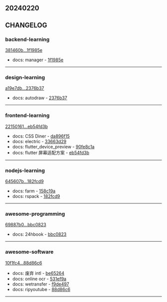## 20240220

## CHANGELOG

### backend-learning

[381460b...1f1985e](https://github.com/zhbhun/backend-learning/compare/381460b...1f1985e)

* docs: manager - [1f1985e](https://github.com/zhbhun/backend-learning/commit/1f1985e1795a63a69c5107a39a473f722754f003)

---

### design-learning

[a19e7db...2376b37](https://github.com/zhbhun/design-learning/compare/a19e7db...2376b37)

* docs: autodraw - [2376b37](https://github.com/zhbhun/design-learning/commit/2376b370ca83c92cc07595cea6595a38ee8d1042)

---

### frontend-learning

[22150161...eb54fd3b](https://github.com/zhbhun/frontend-learning/compare/22150161...eb54fd3b)

* docs: CSS Diner - [da896f15](https://github.com/zhbhun/frontend-learning/commit/da896f15f3f84a6ae9d6208ce041334207d001aa)
* docs: electric - [33663d29](https://github.com/zhbhun/frontend-learning/commit/33663d29d6de9b4170f190b4299393c7e790ae97)
* docs: flutter_device_preview - [90fe8c1a](https://github.com/zhbhun/frontend-learning/commit/90fe8c1a8f1e6deaa6668697ccd59a16a303a938)
* docs: flutter 屏幕适配方案 - [eb54fd3b](https://github.com/zhbhun/frontend-learning/commit/eb54fd3bd5eccdeee002f821482b5294793029ed)

---

### nodejs-learning

[645607b...182fcd9](https://github.com/zhbhun/nodejs-learning/compare/645607b...182fcd9)

* docs: farm - [158c19a](https://github.com/zhbhun/nodejs-learning/commit/158c19ad19435933995ddfc77e34874a64ad1dab)
* docs: rspack - [182fcd9](https://github.com/zhbhun/nodejs-learning/commit/182fcd99f59f094d422cb29ecd6a8e6c039e4119)

---

### awesome-programming

[69887b0...bbc0823](https://github.com/zhbhun/awesome-programming/compare/69887b0...bbc0823)

* docs: 24hbook - [bbc0823](https://github.com/zhbhun/awesome-programming/commit/bbc082300f27f7f32fae6bebce315c5b19ab65b9)

---

### awesome-software

[10f1fc4...88d86c6](https://github.com/zhbhun/awesome-software/compare/10f1fc4...88d86c6)

* docs: 废弃 intl - [be65264](https://github.com/zhbhun/awesome-software/commit/be65264fba1d1a6b606cb689fdbaa2ea964eee3f)
* docs: online ocr - [531ef9a](https://github.com/zhbhun/awesome-software/commit/531ef9a360f2f816d81d3ec6e6c801d28c802620)
* docs: wetransfer - [f9de497](https://github.com/zhbhun/awesome-software/commit/f9de497081db15959f1d5fab1aedb17b39a1f9ff)
* docs: ripyoutube - [88d86c6](https://github.com/zhbhun/awesome-software/commit/88d86c6ca366263806b6acc92ca976fc2c671974)

---

